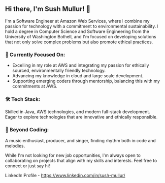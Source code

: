 ## Hi there, I'm Sush Mullur! 👋
I'm a Software Engineer at Amazon Web Services, where I combine my passion for technology with a commitment to environmental sustainability. I hold a degree in Computer Science and Software Engineering from the University of Washington Bothell, and I'm focused on developing solutions that not only solve complex problems but also promote ethical practices.

### 🚀 Currently Focused On:

- Excelling in my role at AWS and integrating my passion for ethically sourced, environmentally friendly technology.
- Advancing my knowledge in cloud and large scale development. 
- Supporting emerging coders through mentorship, balancing this with my commitments at AWS.

### 🛠 Tech Stack:

Skilled in Java, AWS technologies, and modern full-stack development.
Eager to explore technologies that are innovative and ethically responsible.

### 🎵 Beyond Coding:

A music enthusiast, producer, and singer, finding rhythm both in code and melodies.

While I'm not looking for new job opportunities, I'm always open to collaborating on projects that align with my skills and interests. Feel free to connect or just say hi!

LinkedIn Profile - https://www.linkedin.com/in/sush-mullur/
